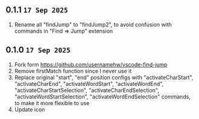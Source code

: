 ## 0.1.1 `17 Sep 2025`

1. Rename all "findJump" to "findJump2", to avoid confusion with commands in "Find => Jump" extension

## 0.1.0 `17 Sep 2025`

1. Fork form https://github.com/usernamehw/vscode-find-jump
2. Remove firstMatch function since I never use it
3. Replace original "start", "end" position configs with "activateCharStart", "activateCharEnd", "activateWordStart", "activateWordEnd", "activateCharStartSelection", "activateCharEndSelection", "activateWordStartSelection", "activateWordEndSelection" commands, to make it more flexible to use
4. Update icon